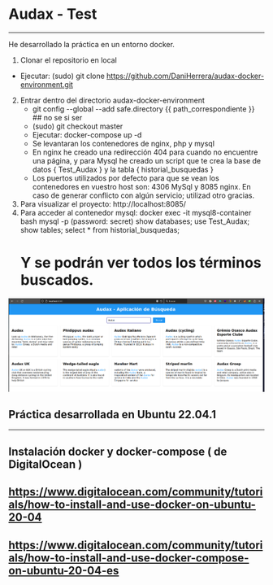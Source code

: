 # Audax -  Test 
---------------
He desarrollado la práctica en un entorno docker.
1)  Clonar el repositorio en local  
   - Ejecutar: (sudo) git clone https://github.com/DaniHerrera/audax-docker-environment.git
  
2) Entrar dentro del directorio audax-docker-environment
   - git config --global --add safe.directory {{ path_correspondiente }}  ## no se si ser
   - (sudo) git checkout master
   - Ejecutar: docker-compose up -d 
   - Se levantaran los contenedores de nginx, php y mysql
   - En nginx he creado una redirección 404 para cuando no encuentre una página, y para Mysql he creado un script que
     te crea la base de datos { Test_Audax } y la tabla { historial_busquedas }
   - Los puertos utilizados por defecto para que se vean los contenedores en vuestro host son:  4306 MySql y 8085 nginx.
     En caso de generar conflicto con algún servicio; utilizad otro gracias.
3)  Para visualizar el proyecto:  http://localhost:8085/
4)  Para acceder al contenedor mysql:
    docker exec -it mysql8-container bash
    mysql -p (password: secret)
    show databases;
    use Test_Audax;
    show tables;
    select * from historial_busquedas;
    # Y se podrán ver todos los términos buscados.


![index Audax](/images/audax.png)

## Práctica desarrollada en Ubuntu 22.04.1
------------------------------------------

## Instalación docker y docker-compose  ( de DigitalOcean )
## https://www.digitalocean.com/community/tutorials/how-to-install-and-use-docker-on-ubuntu-20-04
## https://www.digitalocean.com/community/tutorials/how-to-install-and-use-docker-compose-on-ubuntu-20-04-es
